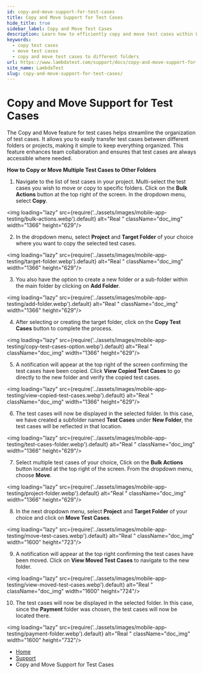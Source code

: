 ```yaml
---
id: copy-and-move-support-for-test-cases
title: Copy and Move Support for Test Cases
hide_title: true
sidebar_label: Copy and Move Test Cases
description: Learn how to efficiently copy and move test cases within LambdaTest, streamlining your testing process and enhancing organization across multiple projects.
keywords:
  - copy test cases
  - move test cases
  - copy and move test cases to different folders
url: https://www.lambdatest.com/support/docs/copy-and-move-support-for-test-cases/
site_name: LambdaTest
slug: copy-and-move-support-for-test-cases/
---
```


<script type="application/ld+json"
      dangerouslySetInnerHTML={{ __html: JSON.stringify({
       "@context": "https://schema.org",
        "@type": "BreadcrumbList",
        "itemListElement": [{
          "@type": "ListItem",
          "position": 1,
          "name": "LambdaTest",
          "item": "https://www.lambdatest.com"
        },{
          "@type": "ListItem",
          "position": 2,
          "name": "Support",
          "item": "https://www.lambdatest.com/support/docs/"
        },{
          "@type": "ListItem",
          "position": 3,
          "name": "Copy and Move Support for Test Cases",
          "item": "https://www.lambdatest.com/support/docs/copy-and-move-support-for-test-cases/"
        }]
      })
    }}
></script>

# Copy and Move Support for Test Cases

The Copy and Move feature for test cases helps streamline the organization of test cases. It allows you to easily transfer test cases between different folders or projects, making it simple to keep everything organized. This feature enhances team collaboration and ensures that test cases are always accessible where needed.

**How to Copy or Move Multiple Test Cases to Other Folders**

1. Navigate to the list of test cases in your project. Multi-select the test cases you wish to move or copy to specific folders. Click on the **Bulk Actions** button at the top right of the screen. In the dropdown menu, select **Copy**.

<img loading="lazy" src={require('../assets/images/mobile-app-testing/bulk-actions.webp').default} alt="Real "  className="doc_img" width="1366" height="629"/>

2. In the dropdown menu, select **Project** and **Target Folder** of your choice where you want to copy the selected test cases. 

<img loading="lazy" src={require('../assets/images/mobile-app-testing/target-folder.webp').default} alt="Real "  className="doc_img" width="1366" height="629"/>

3. You also have the option to create a new folder or a sub-folder within the main folder by clicking on **Add Folder**.

<img loading="lazy" src={require('../assets/images/mobile-app-testing/add-folder.webp').default} alt="Real "  className="doc_img" width="1366" height="629"/>

4. After selecting or creating the target folder, click on the **Copy Test Cases** button to complete the process.

<img loading="lazy" src={require('../assets/images/mobile-app-testing/copy-test-cases-option.webp').default} alt="Real "  className="doc_img" width="1366" height="629"/>

5. A notification will appear at the top right of the screen confirming the test cases have been copied. Click **View Copied Test Cases** to go directly to the new folder and verify the copied test cases. 

<img loading="lazy" src={require('../assets/images/mobile-app-testing/view-copied-test-cases.webp').default} alt="Real "  className="doc_img" width="1366" height="629"/>

6. The test cases will now be displayed in the selected folder. In this case, we have created a subfolder named **Test Cases** under **New Folder**, the test cases will be reflected in that location. 

<img loading="lazy" src={require('../assets/images/mobile-app-testing/test-cases-folder.webp').default} alt="Real "  className="doc_img" width="1366" height="629"/>

7. Select multiple test cases of your choice, Click on the **Bulk Actions** button located at the top right of the screen. From the dropdown menu, choose **Move**.  

<img loading="lazy" src={require('../assets/images/mobile-app-testing/project-folder.webp').default} alt="Real "  className="doc_img" width="1366" height="629"/>

8. In the next dropdown menu, select **Project** and **Target Folder** of your choice and click on **Move Test Cases**.

<img loading="lazy" src={require('../assets/images/mobile-app-testing/move-test-cases.webp').default} alt="Real "  className="doc_img" width="1600" height="723"/>

9. A notification will appear at the top right confirming the test cases have been moved. Click on **View Moved Test Cases** to navigate to the new folder.

<img loading="lazy" src={require('../assets/images/mobile-app-testing/view-moved-test-cases.webp').default} alt="Real "  className="doc_img" width="1600" height="724"/>

10. The test cases will now be displayed in the selected folder. In this case, since the **Payment** folder was chosen, the test cases will now be located there.

<img loading="lazy" src={require('../assets/images/mobile-app-testing/payment-folder.webp').default} alt="Real "  className="doc_img" width="1600" height="732"/>





<nav aria-label="breadcrumbs">
  <ul className="breadcrumbs">
    <li className="breadcrumbs__item">
      <a className="breadcrumbs__link" href="https://www.lambdatest.com">
        Home
      </a>
    </li>
    <li className="breadcrumbs__item">
      <a className="breadcrumbs__link" target="_self" href="https://www.lambdatest.com/support/docs/">
        Support
      </a>
    </li>
    <li className="breadcrumbs__item breadcrumbs__item--active">
      <span className="breadcrumbs__link">
      Copy and Move Support for Test Cases
      </span>
    </li>
  </ul>
</nav>